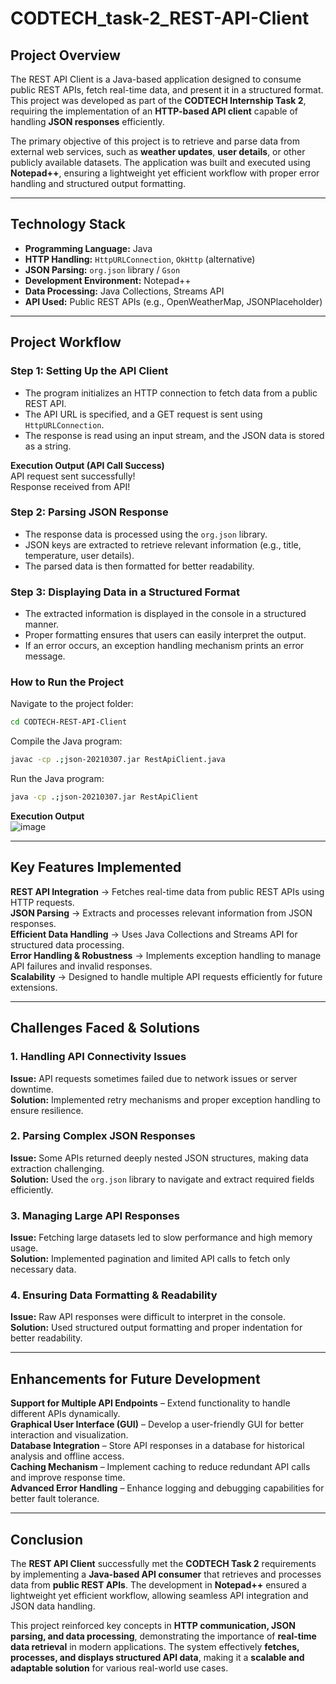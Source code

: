# CODTECH_task-2_REST-API-Client

## **Project Overview**
The REST API Client is a Java-based application designed to consume public REST APIs, fetch real-time data, and present it in a structured format. This project was developed as part of the **CODTECH Internship Task 2**, requiring the implementation of an **HTTP-based API client** capable of handling **JSON responses** efficiently.

The primary objective of this project is to retrieve and parse data from external web services, such as **weather updates**, **user details**, or other publicly available datasets. The application was built and executed using **Notepad++**, ensuring a lightweight yet efficient workflow with proper error handling and structured output formatting.

---

## **Technology Stack**
- **Programming Language:** Java  
- **HTTP Handling:** `HttpURLConnection`, `OkHttp` (alternative)  
- **JSON Parsing:** `org.json` library / `Gson`  
- **Development Environment:** Notepad++  
- **Data Processing:** Java Collections, Streams API  
- **API Used:** Public REST APIs (e.g., OpenWeatherMap, JSONPlaceholder)  

---

## **Project Workflow**
### **Step 1: Setting Up the API Client**
- The program initializes an HTTP connection to fetch data from a public REST API.
- The API URL is specified, and a GET request is sent using `HttpURLConnection`.
- The response is read using an input stream, and the JSON data is stored as a string.

**Execution Output (API Call Success)**  
API request sent successfully!  
Response received from API!  

### **Step 2: Parsing JSON Response**
- The response data is processed using the `org.json` library.
- JSON keys are extracted to retrieve relevant information (e.g., title, temperature, user details).
- The parsed data is then formatted for better readability.

### **Step 3: Displaying Data in a Structured Format**
- The extracted information is displayed in the console in a structured manner.
- Proper formatting ensures that users can easily interpret the output.
- If an error occurs, an exception handling mechanism prints an error message.


### **How to Run the Project**

Navigate to the project folder:  
```bash
cd CODTECH-REST-API-Client
```
Compile the Java program:  
```bash
javac -cp .;json-20210307.jar RestApiClient.java
```
Run the Java program:  
```bash
java -cp .;json-20210307.jar RestApiClient
```

**Execution Output**  
![image](https://github.com/user-attachments/assets/f1cec26d-2626-46cd-a87e-1658199a4976)

---

## **Key Features Implemented**
**REST API Integration** → Fetches real-time data from public REST APIs using HTTP requests.  
**JSON Parsing** → Extracts and processes relevant information from JSON responses.  
**Efficient Data Handling** → Uses Java Collections and Streams API for structured data processing.  
**Error Handling & Robustness** → Implements exception handling to manage API failures and invalid responses.  
**Scalability** → Designed to handle multiple API requests efficiently for future extensions.  

---

## **Challenges Faced & Solutions**
### **1. Handling API Connectivity Issues**
**Issue:** API requests sometimes failed due to network issues or server downtime.  
**Solution:** Implemented retry mechanisms and proper exception handling to ensure resilience.  

### **2. Parsing Complex JSON Responses**
**Issue:** Some APIs returned deeply nested JSON structures, making data extraction challenging.  
**Solution:** Used the `org.json` library to navigate and extract required fields efficiently.  

### **3. Managing Large API Responses**
**Issue:** Fetching large datasets led to slow performance and high memory usage.  
**Solution:** Implemented pagination and limited API calls to fetch only necessary data.  

### **4. Ensuring Data Formatting & Readability**
**Issue:** Raw API responses were difficult to interpret in the console.  
**Solution:** Used structured output formatting and proper indentation for better readability.  

---

## **Enhancements for Future Development**
**Support for Multiple API Endpoints** – Extend functionality to handle different APIs dynamically.  
**Graphical User Interface (GUI)** – Develop a user-friendly GUI for better interaction and visualization.  
**Database Integration** – Store API responses in a database for historical analysis and offline access.  
**Caching Mechanism** – Implement caching to reduce redundant API calls and improve response time.  
**Advanced Error Handling** – Enhance logging and debugging capabilities for better fault tolerance.  

---

## **Conclusion**
The **REST API Client** successfully met the **CODTECH Task 2** requirements by implementing a **Java-based API consumer** that retrieves and processes data from **public REST APIs**. The development in **Notepad++** ensured a lightweight yet efficient workflow, allowing seamless API integration and JSON data handling.

This project reinforced key concepts in **HTTP communication, JSON parsing, and data processing**, demonstrating the importance of **real-time data retrieval** in modern applications. The system effectively **fetches, processes, and displays structured API data**, making it a **scalable and adaptable solution** for various real-world use cases.








